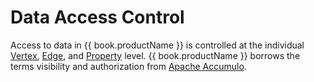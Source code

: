 # Data Access Control

Access to data in {{ book.productName }} is controlled at the individual [Vertex](verticies.md),
[Edge](edges.md), and [Property](properties.md) level. {{ book.productName }} borrows
the terms visibility and authorization from [Apache Accumulo](https://accumulo.apache.org/).

<!--
TODO:
- labels
- editing
- visibility plugins
-->
